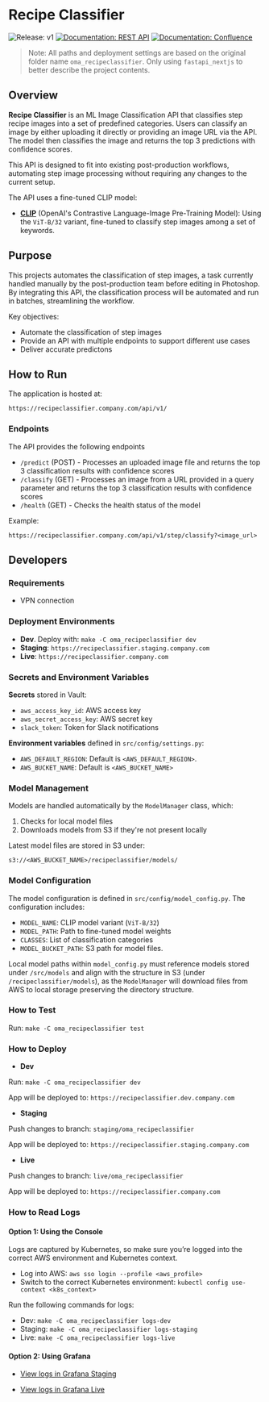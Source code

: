 # Recipe Classifier

![Release: v1](https://img.shields.io/badge/release-v1-blue) [![Documentation: REST API](https://img.shields.io/badge/Docs-REST_API-228B22)](https://recipeclassifier.company.com/api/v1/docs) [![Documentation: Confluence](https://img.shields.io/badge/Docs-Confluence-228B22)](###)

> Note: All paths and deployment settings are based on the original folder name `oma_recipeclassifier`. Only using `fastapi_nextjs` to better describe the project contents.

## Overview

**Recipe Classifier** is an ML Image Classification API that classifies step recipe images into a set of predefined categories. Users can classify an image by either uploading it directly or providing an image URL via the API. The model then classifies the image and returns the top 3 predictions with confidence scores.

This API is designed to fit into existing post-production workflows, automating step image processing without requiring any changes to the current setup.

The API uses a fine-tuned CLIP model:

- **[CLIP](https://github.com/openai/CLIP)** (OpenAI's Contrastive Language-Image Pre-Training Model): Using the `ViT-B/32` variant, fine-tuned to classify step images among a set of keywords.

## Purpose

This projects automates the classification of step images, a task currently handled manually by the post-production team before editing in Photoshop. By integrating this API, the classification process will be automated and run in batches, streamlining the workflow.

Key objectives:

- Automate the classification of step images
- Provide an API with multiple endpoints to support different use cases
- Deliver accurate predictons

## How to Run

The application is hosted at:

```
https://recipeclassifier.company.com/api/v1/
```

### Endpoints

The API provides the following endpoints

- `/predict` (POST) - Processes an uploaded image file and returns the top 3 classification results with confidence scores
- `/classify` (GET) - Processes an image from a URL provided in a query parameter and returns the top 3 classification results with confidence scores
- `/health` (GET) - Checks the health status of the model

Example:

```
https://recipeclassifier.company.com/api/v1/step/classify?<image_url>
```
 
## Developers

### Requirements

- VPN connection

### Deployment Environments

-  **Dev**. Deploy with: `make -C oma_recipeclassifier dev`
-  **Staging**: `https://recipeclassifier.staging.company.com`
-  **Live**: `https://recipeclassifier.company.com`

### Secrets and Environment Variables

**Secrets** stored in Vault:

- `aws_access_key_id`: AWS access key
- `aws_secret_access_key`: AWS secret key
- `slack_token`: Token for Slack notifications

**Environment variables** defined in `src/config/settings.py`:

- `AWS_DEFAULT_REGION`: Default is `<AWS_DEFAULT_REGION>`.
- `AWS_BUCKET_NAME`: Default is `<AWS_BUCKET_NAME>`

### Model Management

Models are handled automatically by the `ModelManager` class, which:

1. Checks for local model files
2. Downloads models from S3 if they're not present locally

Latest model files are stored in S3 under:
```
s3://<AWS_BUCKET_NAME>/recipeclassifier/models/
```

### Model Configuration

The model configuration is defined in `src/config/model_config.py`. The configuration includes:

- `MODEL_NAME`: CLIP model variant (`ViT-B/32`)
- `MODEL_PATH`: Path to fine-tuned model weights
- `CLASSES`: List of classification categories
- `MODEL_BUCKET_PATH`: S3 path for model files.

 Local model paths within `model_config.py` must reference models stored under `/src/models` and align with the structure in S3 (under `/recipeclassifier/models`), as the `ModelManager` will download files from AWS to local storage preserving the directory structure.

### How to Test

Run: `make -C oma_recipeclassifier test`

### How to Deploy

-  **Dev**

Run: `make -C oma_recipeclassifier dev`

App will be deployed to: `https://recipeclassifier.dev.company.com`

-  **Staging**

Push changes to branch: `staging/oma_recipeclassifier`

App will be deployed to: `https://recipeclassifier.staging.company.com`

-  **Live**

Push changes to branch: `live/oma_recipeclassifier`

App will be deployed to: `https://recipeclassifier.company.com`

### How to Read Logs

#### Option 1: Using the Console

Logs are captured by Kubernetes, so make sure you’re logged into the correct AWS environment and Kubernetes context.

- Log into AWS: `aws sso login --profile <aws_profile>`
- Switch to the correct Kubernetes environment: `kubectl config use-context <k8s_context>`

Run the following commands for logs:

- Dev: `make -C oma_recipeclassifier logs-dev`
- Staging: `make -C oma_recipeclassifier logs-staging`
- Live: `make -C oma_recipeclassifier logs-live`

#### Option 2: Using Grafana

- [View logs in Grafana Staging](https://staging.company.grafana.net/)

- [View logs in Grafana Live](https://company.grafana.net/)
